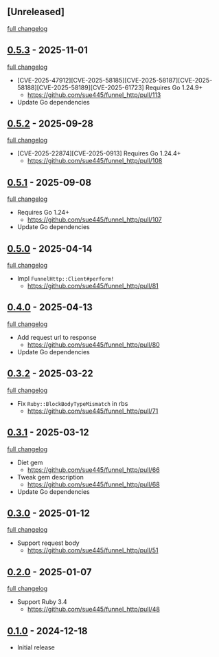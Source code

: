 ## [Unreleased]
[full changelog](http://github.com/sue445/funnel_http/compare/v0.5.3...main)

## [0.5.3](https://github.com/sue445/funnel_http/releases/tag/v0.5.3) - 2025-11-01
[full changelog](http://github.com/sue445/funnel_http/compare/v0.5.2...v0.5.3)

* [CVE-2025-47912][CVE-2025-58185][CVE-2025-58187][CVE-2025-58188][CVE-2025-58189][CVE-2025-61723] Requires Go 1.24.9+
  * https://github.com/sue445/funnel_http/pull/113
* Update Go dependencies

## [0.5.2](https://github.com/sue445/funnel_http/releases/tag/v0.5.2) - 2025-09-28
[full changelog](http://github.com/sue445/funnel_http/compare/v0.5.1...v0.5.2)

* [CVE-2025-22874][CVE-2025-0913] Requires Go 1.24.4+
  * https://github.com/sue445/funnel_http/pull/108

## [0.5.1](https://github.com/sue445/funnel_http/releases/tag/v0.5.1) - 2025-09-08
[full changelog](http://github.com/sue445/funnel_http/compare/v0.5.0...v0.5.1)

* Requires Go 1.24+
  * https://github.com/sue445/funnel_http/pull/107
* Update Go dependencies

## [0.5.0](https://github.com/sue445/funnel_http/releases/tag/v0.5.0) - 2025-04-14
[full changelog](http://github.com/sue445/funnel_http/compare/v0.4.0...v0.5.0)

* Impl `FunnelHttp::Client#perform!`
  * https://github.com/sue445/funnel_http/pull/81

## [0.4.0](https://github.com/sue445/funnel_http/releases/tag/v0.4.0) - 2025-04-13
[full changelog](http://github.com/sue445/funnel_http/compare/v0.3.2...v0.4.0)

* Add request url to response
  * https://github.com/sue445/funnel_http/pull/80
* Update Go dependencies

## [0.3.2](https://github.com/sue445/funnel_http/releases/tag/v0.3.2) - 2025-03-22
[full changelog](http://github.com/sue445/funnel_http/compare/v0.3.1...v0.3.2)

* Fix `Ruby::BlockBodyTypeMismatch` in rbs
  * https://github.com/sue445/funnel_http/pull/71

## [0.3.1](https://github.com/sue445/funnel_http/releases/tag/v0.3.1) - 2025-03-12
[full changelog](http://github.com/sue445/funnel_http/compare/v0.3.0...v0.3.1)

* Diet gem
  * https://github.com/sue445/funnel_http/pull/66
* Tweak gem description
  * https://github.com/sue445/funnel_http/pull/68
* Update Go dependencies

## [0.3.0](https://github.com/sue445/funnel_http/releases/tag/v0.3.0) - 2025-01-12
[full changelog](http://github.com/sue445/funnel_http/compare/v0.2.0...v0.3.0)

* Support request body
  * https://github.com/sue445/funnel_http/pull/51

## [0.2.0](https://github.com/sue445/funnel_http/releases/tag/v0.2.0) - 2025-01-07
[full changelog](http://github.com/sue445/funnel_http/compare/v0.1.0...v0.2.0)

* Support Ruby 3.4
  * https://github.com/sue445/funnel_http/pull/48

## [0.1.0](https://github.com/sue445/funnel_http/releases/tag/v0.1.0) - 2024-12-18

- Initial release
